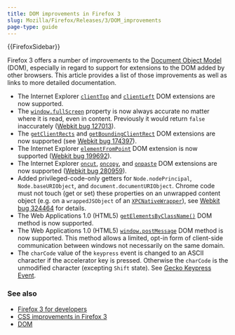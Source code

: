 ```yaml
---
title: DOM improvements in Firefox 3
slug: Mozilla/Firefox/Releases/3/DOM_improvements
page-type: guide
---
```


{{FirefoxSidebar}}

Firefox 3 offers a number of improvements to the [Document Object Model](/en-US/docs/Web/API/Document_Object_Model) (DOM), especially in regard to support for extensions to the DOM added by other browsers. This article provides a list of those improvements as well as links to more detailed documentation.

- The Internet Explorer [`clientTop`](/en-US/docs/Web/API/Element/clientTop) and [`clientLeft`](/en-US/docs/Web/API/Element/clientLeft) DOM extensions are now supported.
- The [`window.fullScreen`](/en-US/docs/Web/API/Window/fullScreen) property is now always accurate no matter where it is read, even in content. Previously it would return `false` inaccurately ([Webkit bug 127013](https://bugzil.la/127013)).
- The [`getClientRects`](/en-US/docs/Web/API/Element/getClientRects) and [`getBoundingClientRect`](/en-US/docs/Web/API/Element/getBoundingClientRect) DOM extensions are now supported (see [Webkit bug 174397](https://bugzil.la/174397)).
- The Internet Explorer [`elementFromPoint`](/en-US/docs/Web/API/Document/elementFromPoint) DOM extension is now supported ([Webkit bug 199692](https://bugzil.la/199692)).
- The Internet Explorer [`oncut`](/en-US/docs/Web/API/HTMLElement/cut_event), [`oncopy`](/en-US/docs/Web/API/HTMLElement/copy_event), and [`onpaste`](/en-US/docs/Web/API/HTMLElement/paste_event) DOM extensions are now supported ([Webkit bug 280959](https://bugzil.la/280959)).
- Added privileged-code-only getters for `Node.nodePrincipal`, `Node.baseURIObject`, and `document.documentURIObject`. Chrome code must not touch (get or set) these properties on an unwrapped content object (e.g. on a `wrappedJSObject` of an [`XPCNativeWrapper`](/en-US/XPCNativeWrapper)), see [Webkit bug 324464](https://bugzil.la/324464) for details.
- The Web Applications 1.0 (HTML5) [`getElementsByClassName()`](/en-US/docs/Web/API/Document/getElementsByClassName) DOM method is now supported.
- The Web Applications 1.0 (HTML5) [`window.postMessage`](/en-US/docs/Web/API/Window/postMessage) DOM method is now supported. This method allows a limited, opt-in form of client-side communication between windows not necessarily on the same domain.
- The `charCode` value of the `keypress` event is changed to an ASCII character if the accelerator key is pressed. Otherwise the `charCode` is the unmodified character (excepting `Shift` state). See [Gecko Keypress Event](/en-US/Gecko_Keypress_Event).

### See also

- [Firefox 3 for developers](/en-US/docs/Mozilla/Firefox/Releases/3)
- [CSS improvements in Firefox 3](/en-US/docs/CSS_improvements_in_Firefox_3)
- [DOM](/en-US/docs/Web/API/Document_Object_Model)
